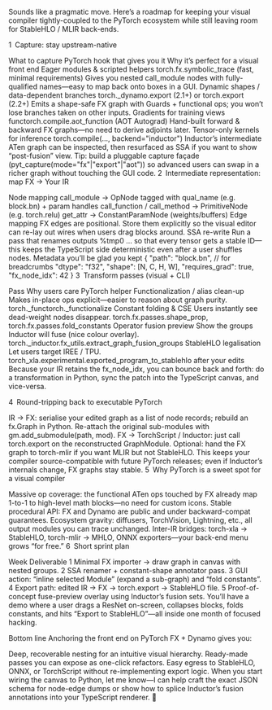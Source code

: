 Sounds like a pragmatic move. Here’s a roadmap for keeping your visual compiler tightly-coupled to the PyTorch ecosystem while still leaving room for StableHLO / MLIR back-ends.

1 Capture: stay upstream-native

What to capture	PyTorch hook that gives you it	Why it’s perfect for a visual front end
Eager modules & scripted helpers	torch.fx.symbolic_trace (fast, minimal requirements)	Gives you nested call_module nodes with fully-qualified names—easy to map back onto boxes in a GUI.
Dynamic shapes / data-dependent branches	torch._dynamo.export (2.1+) or torch.export (2.2+)	Emits a shape-safe FX graph with Guards + functional ops; you won’t lose branches taken on other inputs.
Gradients for training views	functorch.compile.aot_function (AOT Autograd)	Hand-built forward & backward FX graphs—no need to derive adjoints later.
Tensor-only kernels for inference	torch.compile(..., backend="inductor")	Inductor’s intermediate ATen graph can be inspected, then resurfaced as SSA if you want to show “post-fusion” view.
Tip: build a pluggable capture façade (pyt_capture(mode="fx"|"export"|"aot")) so advanced users can swap in a richer graph without touching the GUI code.
2 Intermediate representation: map FX → Your IR

Node mapping
call_module → OpNode tagged with qual_name (e.g. block.bn) + param handles
call_function / call_method → PrimitiveNode (e.g. torch.relu)
get_attr → ConstantParamNode (weights/buffers)
Edge mapping
FX edges are positional. Store them explicitly so the visual editor can re-lay out wires when users drag blocks around.
SSA re-write
Run a pass that renames outputs %tmp0 … so that every tensor gets a stable ID—this keeps the TypeScript side deterministic even after a user shuffles nodes.
Metadata you’ll be glad you kept
{
  "path": "block.bn",      // for breadcrumbs
  "dtype": "f32",
  "shape": [N, C, H, W],
  "requires_grad": true,
  "fx_node_idx": 42
}
3 Transform passes (visual + CLI)

Pass	Why users care	PyTorch helper
Functionalization / alias clean-up	Makes in-place ops explicit—easier to reason about graph purity.	torch._functorch._functionalize
Constant folding & CSE	Users instantly see dead-weight nodes disappear.	torch.fx.passes.shape_prop, torch.fx.passes.fold_constants
Operator fusion preview	Show the groups Inductor will fuse (nice colour overlay).	torch._inductor.fx_utils.extract_graph_fusion_groups
StableHLO legalisation	Let users target IREE / TPU.	torch_xla.experimental.exported_program_to_stablehlo after your edits
Because your IR retains the fx_node_idx, you can bounce back and forth: do a transformation in Python, sync the patch into the TypeScript canvas, and vice-versa.

4 Round-tripping back to executable PyTorch

IR → FX: serialise your edited graph as a list of node records; rebuild an fx.Graph in Python.
Re-attach the original sub-modules with gm.add_submodule(path, mod).
FX → TorchScript / Inductor: just call torch.export on the reconstructed GraphModule.
Optional: hand the FX graph to torch-mlir if you want MLIR but not StableHLO.
This keeps your compiler source-compatible with future PyTorch releases; even if Inductor’s internals change, FX graphs stay stable.
5 Why PyTorch is a sweet spot for a visual compiler

Massive op coverage: the functional ATen ops touched by FX already map 1-to-1 to high-level math blocks—no need for custom icons.
Stable procedural API: FX and Dynamo are public and under backward-compat guarantees.
Ecosystem gravity: diffusers, TorchVision, Lightning, etc., all output modules you can trace unchanged.
Inter-IR bridges: torch-xla → StableHLO, torch-mlir → MHLO, ONNX exporters—your back-end menu grows “for free.”
6 Short sprint plan

Week	Deliverable
1	Minimal FX importer → draw graph in canvas with nested groups.
2	SSA renamer + constant-shape annotator pass.
3	GUI action: “inline selected Module” (expand a sub-graph) and “fold constants”.
4	Export path: edited IR → FX → torch.export → StableHLO file.
5	Proof-of-concept fuse-preview overlay using Inductor’s fusion sets.
You’ll have a demo where a user drags a ResNet on-screen, collapses blocks, folds constants, and hits “Export to StableHLO”—all inside one month of focused hacking.

Bottom line
Anchoring the front end on PyTorch FX + Dynamo gives you:

Deep, recoverable nesting for an intuitive visual hierarchy.
Ready-made passes you can expose as one-click refactors.
Easy egress to StableHLO, ONNX, or TorchScript without re-implementing export logic.
When you start wiring the canvas to Python, let me know—I can help craft the exact JSON schema for node-edge dumps or show how to splice Inductor’s fusion annotations into your TypeScript renderer. 🚀